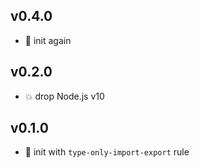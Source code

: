 ## v0.4.0

* 🐣 init again

## v0.2.0

* 💥 drop Node.js v10

## v0.1.0

* 🐣 init with `type-only-import-export` rule
